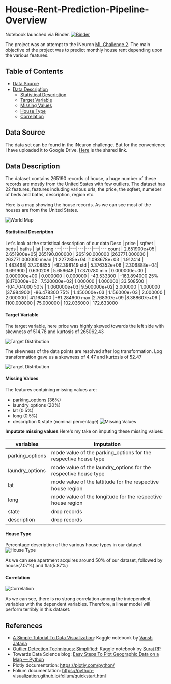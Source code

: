 # House-Rent-Prediction-Pipeline-Overview

Notebook launched via Binder. [![Binder](https://mybinder.org/badge_logo.svg)](https://mybinder.org/v2/gh/rekib0023/House-Rent-Prediction-Pipeline-Overview/master)


The project was an attempt to the iNeuron [ML Challenge 2](https://challenge-ineuron.in/mlchallenge.php#). The main objective of the project was to predict monthly house rent depending upon the various features.

## Table of Contents
- [Data Source](#data-source)
- [Data Description](#data-description)
  - [Statistical Description](#statistical-description)
  - [Target Variable](#target-variable)
  - [Missing Values](#missing-values)
  - [House Type](#house-type)
  - [Correlation](#correlation)

## Data Source
The data set can be found in the iNeuron challenge. But for the convenience I have uploaded it to Google Drive. [Here](https://drive.google.com/drive/folders/16n1lch7y9iVNdetydfwW7pa2s2Z-AINT?usp=sharing) is the shared link.

## Data Description
The dataset contains 265190 records of house, a huge number of these records are mostly from the United States with few outliers. The dataset has 22 features, features including various urls, the price, the sqfeet, numeber of beds and baths, description, region etc.

Here is a map showing the house records. As we can see most of the houses are from the United States.

![World Map](/plots/world_map.png)

#### Statistical Description
Let's look at the statistical description of our data
 Desc	| price |	sqfeet |	beds |	baths |	lat |	long
  ---|---|---|---|---|---|---
count |	2.651900e+05| 	2.651900e+05| 	265190.000000 |	265190.000000 	|263771.000000 |	263771.000000
mean |	1.227285e+04 	|1.093678e+03 |	1.912414 |	1.483468| 	37.208855 |	-92.398149
std |	5.376352e+06 |	2.306888e+04| 	3.691900 |	0.630208 |	5.659648 |	17.370780
min |	0.000000e+00 |	0.000000e+00 |	0.000000 |	0.000000 |	-43.533300 |	-163.894000
25% 	|8.170000e+02 |	7.520000e+02| 	1.000000 |	1.000000| 	33.508500 |	-104.704000
50% |	1.060000e+03| 	9.500000e+02| 	2.000000 |	1.000000 |37.984900 |	-86.478300
75% |	1.450000e+03 |	1.156000e+03 |	2.000000 |	2.000000 |	41.168400 |	-81.284600
max 	|2.768307e+09 	|8.388607e+06 |	1100.000000 |	75.000000 |	102.036000 |	172.633000

#### Target Variable
The target variable, here price was highly skewed towards the left side with skewness of 514.78 and kurtosis of 265062.43

![Target Distribution](/plots/target_distribution1.png)

The skewness of the data points are resolved after log transformation. Log transformation gave us a skewness of 4.47 and kurtosis of 52.47

![Target Distribution](/plots/target_distribution2.png)

#### Missing Values
The features containing missing values are:
- parking_options (36%)
- laundry_options (20%)
- lat (0.5%)
- long (0.5%)
- description & state (nominal percentage)
![Missing Values](/plots/missing_data.png)

**Imputate missing values**
Here's my take on imputing these missing values:

variables | imputation 
--- | ---
parking_options | mode value of the parking_options for the respective house type
laundry_options | mode value of the laundry_options for the respective house type
lat | mode value of the lattitude for the respective house region
long | mode value of the longitude for the respective house region
state | drop records
description | drop records

#### House Type
Percentage description of the various house types in our dataset
![House Type](/plots/house_type.png)

As we can see apartment acquires around 50% of our dataset, followed by house(7.07%) and flat(5.87%)

#### Correlation
![Correlation](/plots/correlation.png)

As we can see, there is no strong correlation among the independent variables with the dependent variables. Therefore, a linear model will perform terribly in this dataset.

## References
- [A Simple Tutorial To Data Visualization](https://www.kaggle.com/vanshjatana/a-simple-tutorial-to-data-visualization/data#Bar-Plot): Kaggle notebook by [Vansh Jatana](https://www.kaggle.com/vanshjatana)
- [Outlier Detection Techniques: Simplified](https://www.kaggle.com/rpsuraj/outlier-detection-techniques-simplified): Kaggle notebook by [Suraj RP](https://www.kaggle.com/rpsuraj)
- Towards Data Science blog: [Easy Steps To Plot Geographic Data on a Map — Python](https://towardsdatascience.com/easy-steps-to-plot-geographic-data-on-a-map-python-11217859a2db)
- Plotly documentation: https://plotly.com/python/
- Folium documentation: https://python-visualization.github.io/folium/quickstart.html
